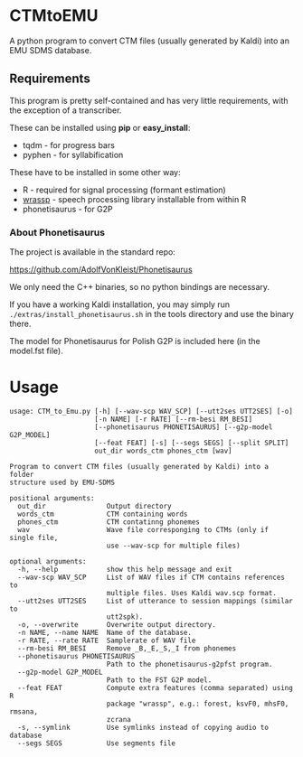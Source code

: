 # CTMtoEMU

A python program to convert CTM files (usually generated by Kaldi) into an EMU SDMS database.

## Requirements

This program is pretty self-contained and has very little requirements, with the exception of a transcriber.

These can be installed using **pip** or **easy_install**:
  
  * tqdm - for progress bars
  * pyphen - for syllabification
  
These have to be installed in some other way:

  * R - required for signal processing (formant estimation)
  * [wrassp](https://cran.r-project.org/web/packages/wrassp/index.html) - speech processing library installable from within R
  * phonetisaurus - for G2P
  
### About Phonetisaurus

The project is available in the standard repo:

https://github.com/AdolfVonKleist/Phonetisaurus

We only need the C++ binaries, so no python bindings are necessary.

If you have a working Kaldi installation, you may simply run `./extras/install_phonetisaurus.sh` in the tools directory and use the binary there.

The model for Phonetisaurus for Polish G2P is included here (in the model.fst file).

# Usage

```
usage: CTM_to_Emu.py [-h] [--wav-scp WAV_SCP] [--utt2ses UTT2SES] [-o]
                     [-n NAME] [-r RATE] [--rm-besi RM_BESI]
                     [--phonetisaurus PHONETISAURUS] [--g2p-model G2P_MODEL]
                     [--feat FEAT] [-s] [--segs SEGS] [--split SPLIT]
                     out_dir words_ctm phones_ctm [wav]

Program to convert CTM files (usually generated by Kaldi) into a folder
structure used by EMU-SDMS

positional arguments:
  out_dir               Output directory
  words_ctm             CTM containing words
  phones_ctm            CTM contatinng phonemes
  wav                   Wave file corresponging to CTMs (only if single file,
                        use --wav-scp for multiple files)

optional arguments:
  -h, --help            show this help message and exit
  --wav-scp WAV_SCP     List of WAV files if CTM contains references to
                        multiple files. Uses Kaldi wav.scp format.
  --utt2ses UTT2SES     List of utterance to session mappings (similar to
                        utt2spk).
  -o, --overwrite       Overwrite output directory.
  -n NAME, --name NAME  Name of the database.
  -r RATE, --rate RATE  Samplerate of WAV file
  --rm-besi RM_BESI     Remove _B,_E,_S,_I from phonemes
  --phonetisaurus PHONETISAURUS
                        Path to the phonetisaurus-g2pfst program.
  --g2p-model G2P_MODEL
                        Path to the FST G2P model.
  --feat FEAT           Compute extra features (comma separated) using R
                        package "wrassp", e.g.: forest, ksvF0, mhsF0, rmsana,
                        zcrana
  -s, --symlink         Use symlinks instead of copying audio to database
  --segs SEGS           Use segments file
```
